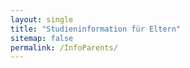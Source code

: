 ```yaml
---
layout: single
title: "Studieninformation für Eltern"
sitemap: false
permalink: /InfoParents/
---
```

<object data="../assets/Probandeninfo MONALI Eltern_2022-10_08.pdf" width="1000" height="1000" type='application/pdf'></object>
